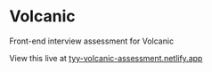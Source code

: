 # Volcanic
Front-end interview assessment for Volcanic

View this live at [tyy-volcanic-assessment.netlify.app](https://tyy-volcanic-assessment.netlify.app)